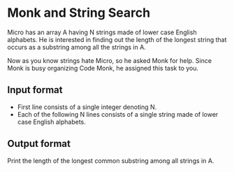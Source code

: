 # Monk and String Search

Micro has an array A having N strings made of lower case English alphabets. He is interested in finding out the length of the longest string that occurs as a substring among all the strings in A.

Now as you know strings hate Micro, so he asked Monk for help. Since Monk is busy organizing Code Monk, he assigned this task to you.

## Input format

- First line consists of a single integer denoting N.
- Each of the following N lines consists of a single string made of lower case English alphabets.

## Output format

Print the length of the longest common substring among all strings in A.

